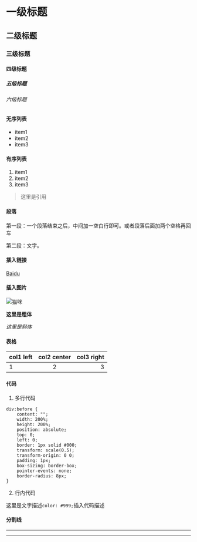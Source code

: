 # 一级标题
## 二级标题
### 三级标题
#### 四级标题
##### 五级标题
###### 六级标题

#### 无序列表

* item1
* item2
* item3

#### 有序列表

1. item1
2. item2
3. item3

> 这里是引用


#### 段落

第一段：一个段落结束之后，中间加一空白行即可。或者段落后面加两个空格再回车

第二段：文字。

#### 插入链接

[Baidu](http://www.baidu.com)

#### 插入图片

![猫咪](http://pic51.nipic.com/file/20141025/11284670_091543201000_2.jpg)


**这里是粗体**

*这里是斜体*

#### 表格

| col1 left         | col2  center   | col3   right    |
| ----------------- |:--------------:| ---------------:|
| 1                 | 2              | 3               |


#### 代码

1. 多行代码

```
div:before {
	content: "";
	width: 200%;
	height: 200%;
	position: absolute;
	top: 0;
	left: 0;
	border: 1px solid #000;
	transform: scale(0.5);
	transform-origin: 0 0;
	padding: 1px;
	box-sizing: border-box;
	pointer-events: none;
	border-radius: 8px;
}
```

2. 行内代码

这里是文字描述`color: #999;`插入代码描述

#### 分割线

***

---

